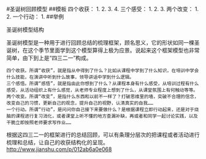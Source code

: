 #圣诞树回顾模型
##模板
四个收获：
1.
2.
3.
4.
三个感受：
1.
2.
3.
两个改变：
1.
2.
一个行动：
1.
##举例


圣诞树模型结构

圣诞树模型是一种用于进行回顾总结的梳理框架，顾名思义，它的形状如同一棵圣诞树，在这个季节里面学到这个模型算得上极为应景。说起来这个框架模型也非常简单，由下到上是“四三二一”构成。

    四个收获。所谓“收获”，就是指从中得到了什么？比如从课程中学到了什么知识，在培训中学会什么技能，在演讲中听到什么故事，领导讲话中学到什么逻辑。
    三个感悟。所谓“感悟”，就是指由此你想到了什么？从课程本身有什么感受，从培训过程有什么感受，从活动组织上有什么感觉，从老师专业程度上想到了什么，从课堂氛围上有何触动等等。
    两个改变。所谓“改变”，是指什么东西和以前不一样了？打破思维里的墙，突破不合理的信念，改变自己的习惯，更新自己的观念，提升自己的视野，认清真实的自我……
    一个行动。所谓“行动”，是问问你自己接下来要做什么？是根据课程立即行动起来，还是对于烧脑的课程进行复习消化，或者课堂上听不懂的地方查漏补缺，再或者和同学一起讨论实践，以及干脆立即按照老师要求写作业……

根据这四三二一的框架进行的总结回顾，可以有条理分层次的把课程或者活动进行梳理和总结，让自己的收获结构化的呈现。
http://www.jianshu.com/p/012ab6a0e068